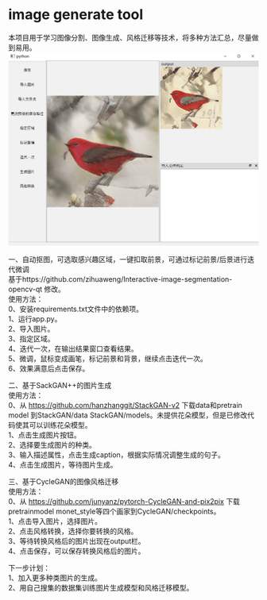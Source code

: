 ﻿# image generate tool  
 本项目用于学习图像分割、图像生成、风格迁移等技术，将多种方法汇总，尽量做到易用。  
 ![image](https://github.com/kisstherain8677/Image_generate/blob/main/sample.png)
 
一、自动抠图，可选取感兴趣区域，一键扣取前景，可通过标记前景/后景进行迭代微调  
基于https://github.com/zihuaweng/Interactive-image-segmentation-opencv-qt 修改。  
使用方法：  
0、安装requirements.txt文件中的依赖项。  
1、运行app.py。  
2、导入图片。  
3、指定区域。  
4、迭代一次，在输出结果窗口查看结果。  
5、微调，鼠标变成画笔，标记前景和背景，继续点击迭代一次。  
6、效果满意后点击保存。  

二、基于SackGAN++的图片生成  
使用方法：  
0、从 https://github.com/hanzhanggit/StackGAN-v2 下载data和pretrain model 到StackGAN/data StackGAN/models。未提供花朵模型，但是已修改代码使其可以训练花朵模型。  
1、点击生成图片按钮。  
2、选择要生成图片的种类。  
3、输入描述属性，点击生成caption，根据实际情况调整生成的句子。  
4、点击生成图片，等待图片生成。  

三、基于CycleGAN的图像风格迁移  
使用方法：  
0、从 https://github.com/junyanz/pytorch-CycleGAN-and-pix2pix 下载pretrainmodel monet_style等四个画家到CycleGAN/checkpoints。  
1、点击导入图片，选择图片。  
2、点击风格转换，选择你要转换的风格。  
3、等待转换风格后的图片出现在output栏。  
4、点击保存，可以保存转换风格后的图片。  

下一步计划：  
1、加入更多种类图片的生成。  
2、用自己搜集的数据集训练图片生成模型和风格迁移模型。  

